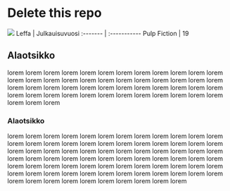 # Delete this repo

![](https://pbs.twimg.com/profile_images/742877069793742848/c0Ec2mTU.jpg)
 Leffa | Julkauisuvuosi 
 :------- | :----------- 
 Pulp Fiction | 19 
## Alaotsikko
lorem lorem lorem lorem lorem lorem lorem lorem lorem lorem lorem lorem lorem lorem lorem lorem lorem lorem lorem lorem lorem lorem lorem lorem lorem lorem lorem lorem lorem lorem lorem lorem lorem lorem lorem lorem lorem lorem lorem lorem lorem lorem lorem lorem lorem lorem lorem lorem lorem lorem lorem

### Alaotsikko
lorem lorem lorem lorem lorem lorem lorem lorem lorem lorem lorem lorem lorem lorem lorem lorem lorem lorem lorem lorem lorem lorem lorem lorem lorem lorem lorem lorem lorem lorem lorem lorem lorem lorem lorem lorem lorem lorem lorem lorem lorem lorem lorem lorem lorem lorem lorem lorem lorem lorem lorem lorem lorem lorem lorem lorem lorem lorem lorem lorem lorem lorem lorem lorem lorem lorem lorem lorem lorem lorem lorem lorem lorem lorem lorem lorem lorem lorem lorem lorem lorem lorem
